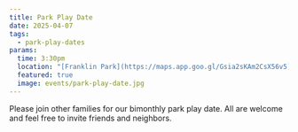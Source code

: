 ```yaml
---
title: Park Play Date
date: 2025-04-07
tags:
  - park-play-dates
params:
  time: 3:30pm
  location: "[Franklin Park](https://maps.app.goo.gl/Gsia2sKAm2CsX56v5)"
  featured: true
  image: events/park-play-date.jpg
---
```


Please join other families for our bimonthly park play date. All are welcome and feel free to invite friends and neighbors.
